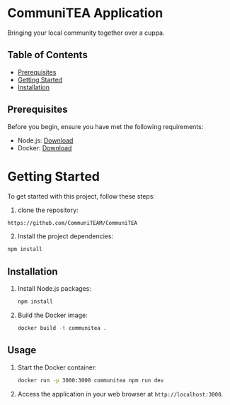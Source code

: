 # CommuniTEA Application

Bringing your local community together over a cuppa.

## Table of Contents
- [Prerequisites](#prerequisites)
- [Getting Started](#getting-started)
- [Installation](#installation)

## Prerequisites

Before you begin, ensure you have met the following requirements:

- Node.js: [Download](https://nodejs.org/)
- Docker: [Download](https://www.docker.com/get-started)

# Getting Started
To get started with this project, follow these steps:
1. clone the repository:
```sh
https://github.com/CommuniTEAM/CommuniTEA
```

2. Install the project dependencies:
```sh
npm install
```

## Installation

1. Install Node.js packages:

   ```sh
   npm install
   ```

2. Build the Docker image:

   ```sh
   docker build -t communitea .
   ```


## Usage

1. Start the Docker container:

   ```sh
   docker run -p 3000:3000 communitea npm run dev
   ```

2. Access the application in your web browser at `http://localhost:3000`.



